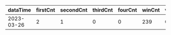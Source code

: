 |dataTime|firstCnt|secondCnt|thirdCnt|fourCnt|winCnt|vrate|wrate|
|-|-|-|-|-|-|-|-|
|2023-03-26|2|1|0|0|239|0%|0%|